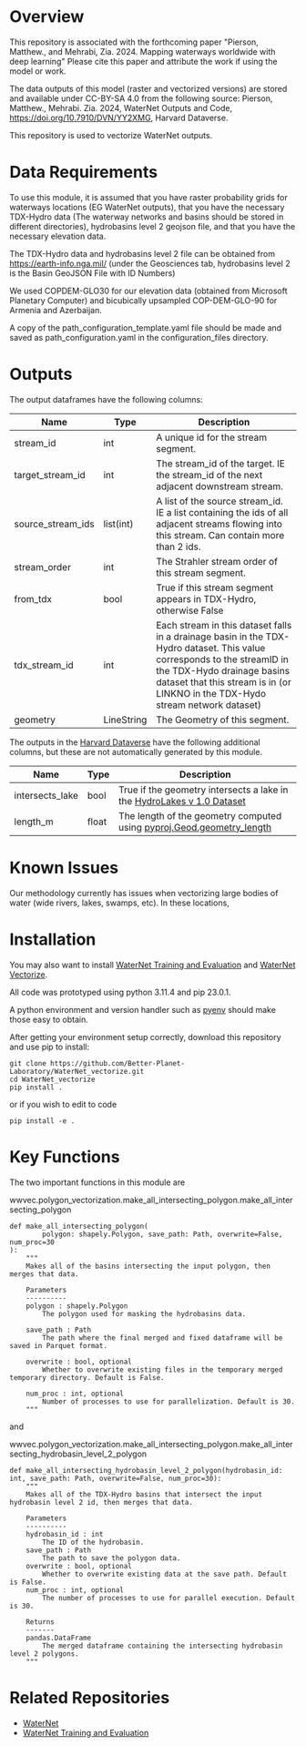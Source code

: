 

# Overview

This repository is associated with the forthcoming paper "Pierson, Matthew., and Mehrabi, Zia. 2024. Mapping waterways worldwide with deep learning" Please cite this paper and attribute the work if using the model or work.

The data outputs of this model (raster and vectorized versions) are stored and available under CC-BY-SA 4.0 from the following source: Pierson, Matthew., Mehrabi. Zia. 2024, WaterNet Outputs and Code, https://doi.org/10.7910/DVN/YY2XMG, Harvard Dataverse.

This repository is used to vectorize WaterNet outputs.

# Data Requirements

To use this module, it is assumed that you have raster probability grids for waterways locations (EG WaterNet outputs),
that you have the necessary TDX-Hydro data (The waterway networks and basins should be stored in different directories),
hydrobasins level 2 geojson file, and that you have the necessary elevation data.

The TDX-Hydro data and hydrobasins level 2
file can be obtained from https://earth-info.nga.mil/ (under the Geosciences tab, hydrobasins level 2 is the Basin GeoJSON File with ID Numbers)

We used COPDEM-GLO30 for our elevation data (obtained from Microsoft Planetary Computer)
and bicubically upsampled COP-DEM-GLO-90 for Armenia and Azerbaijan.

A copy of the path_configuration_template.yaml file should be made and saved as path_configuration.yaml in the
configuration_files directory.


# Outputs

The output dataframes have the following columns:

| Name              | Type       | Description                                                                                                                                                                                                                              |
|-------------------|------------|------------------------------------------------------------------------------------------------------------------------------------------------------------------------------------------------------------------------------------------|
| stream_id         | int        | A unique id for the stream segment.                                                                                                                                                                                                      |
| target_stream_id  | int        | The stream_id of the target. IE the stream_id of the next adjacent downstream stream.                                                                                                                                                    |
| source_stream_ids | list(int)  | A list of the source stream_id. IE a list containing the ids of all adjacent streams flowing into this stream. Can contain more than 2 ids.                                                                                              |
| stream_order      | int        | The Strahler stream order of this stream segment.                                                                                                                                                                                        |
| from_tdx          | bool       | True if this stream segment appears in TDX-Hydro, otherwise False                                                                                                                                                                        |
| tdx_stream_id     | int        | Each stream in this dataset falls in a drainage basin in the TDX-Hydro dataset. This value corresponds to the streamID in the TDX-Hydo drainage basins dataset that this stream is in (or LINKNO in the TDX-Hydo stream network dataset) |
| geometry          | LineString | The Geometry of this segment.                                                                                                                                                                                                            |

The outputs in the [Harvard Dataverse](https://dataverse.harvard.edu/dataset.xhtml?persistentId=doi:10.7910/DVN/YY2XMG) have the following additional columns, but these are not automatically generated by this module.

| Name            | Type  | Description                                                                                                                                                  |
|-----------------|-------|--------------------------------------------------------------------------------------------------------------------------------------------------------------|
| intersects_lake | bool  | True if the geometry intersects a lake in the [HydroLakes v 1.0 Dataset](https://www.hydrosheds.org/products/hydrolakes)                                     |
| length_m        | float | The length of the geometry computed using [pyproj.Geod.geometry_length](https://pyproj4.github.io/pyproj/stable/api/geod.html#pyproj.Geod.geometry_length)   |


# Known Issues

Our methodology currently has issues when vectorizing large bodies of water (wide rivers, lakes, swamps, etc). In these locations, 

# Installation
You may also want to install [WaterNet Training and Evaluation](https://github.com/Better-Planet-Laboratory/WaterNet_training_and_evaluation) and
[WaterNet Vectorize](https://github.com/Better-Planet-Laboratory/WaterNet_vectorize).

All code was prototyped using python 3.11.4 and pip 23.0.1.

A python environment and version handler such as [pyenv](https://github.com/pyenv/pyenv) should make those easy to obtain.

After getting your environment setup correctly, download this repository and use pip to install:

```
git clone https://github.com/Better-Planet-Laboratory/WaterNet_vectorize.git
cd WaterNet_vectorize
pip install .
```

or if you wish to edit to code

``
pip install -e .
``

# Key Functions

The two important functions in this module are 

wwvec.polygon_vectorization.make_all_intersecting_polygon.make_all_intersecting_polygon

```
def make_all_intersecting_polygon(
        polygon: shapely.Polygon, save_path: Path, overwrite=False, num_proc=30
):
    """
    Makes all of the basins intersecting the input polygon, then merges that data.

    Parameters
    ----------
    polygon : shapely.Polygon
        The polygon used for masking the hydrobasins data.

    save_path : Path
        The path where the final merged and fixed dataframe will be saved in Parquet format.

    overwrite : bool, optional
        Whether to overwrite existing files in the temporary merged temporary directory. Default is False.

    num_proc : int, optional
        Number of processes to use for parallelization. Default is 30.
    """
```

and

wwvec.polygon_vectorization.make_all_intersecting_polygon.make_all_intersecting_hydrobasin_level_2_polygon
```
def make_all_intersecting_hydrobasin_level_2_polygon(hydrobasin_id: int, save_path: Path, overwrite=False, num_proc=30):
    """
    Makes all of the TDX-Hydro basins that intersect the input hydrobasin level 2 id, then merges that data.

    Parameters
    ----------
    hydrobasin_id : int
        The ID of the hydrobasin.
    save_path : Path
        The path to save the polygon data.
    overwrite : bool, optional
        Whether to overwrite existing data at the save path. Default is False.
    num_proc : int, optional
        The number of processes to use for parallel execution. Default is 30.

    Returns
    -------
    pandas.DataFrame
        The merged dataframe containing the intersecting hydrobasin level 2 polygons.
    """
```

# Related Repositories

 * [WaterNet](https://github.com/Better-Planet-Laboratory/WaterNet)
 * [WaterNet Training and Evaluation](https://github.com/Better-Planet-Laboratory/WaterNet_training_and_evaluation)
